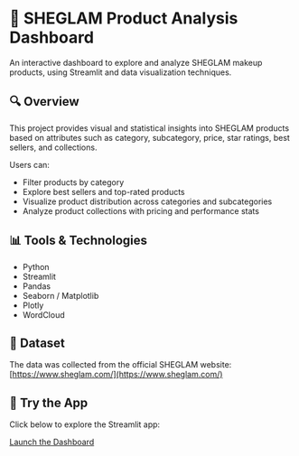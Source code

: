 # 💄 SHEGLAM Product Analysis Dashboard

An interactive dashboard to explore and analyze SHEGLAM makeup products, using Streamlit and data visualization techniques.

## 🔍 Overview

This project provides visual and statistical insights into SHEGLAM products based on attributes such as category, subcategory, price, star ratings, best sellers, and collections.

Users can:
- Filter products by category
- Explore best sellers and top-rated products
- Visualize product distribution across categories and subcategories
- Analyze product collections with pricing and performance stats

## 📊 Tools & Technologies
- Python
- Streamlit
- Pandas
- Seaborn / Matplotlib
- Plotly
- WordCloud

## 🧾 Dataset
The data was collected from the official SHEGLAM website:
[https://www.sheglam.com/](https://www.sheglam.com/)

## 🚀 Try the App
Click below to explore the Streamlit app:

 [Launch the Dashboard]([https://YOUR-STREAMLIT-APP-LINK](https://sheglam-mtzzprwatu9ibsx7wywcnu.streamlit.app/))
